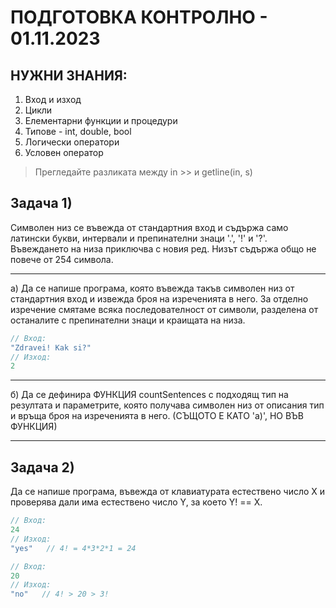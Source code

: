 # ПОДГОТОВКА КОНТРОЛНО - 01.11.2023

## НУЖНИ ЗНАНИЯ:

1. Вход и изход
2. Цикли
3. Елементарни функции и процедури
4. Типове - int, double, bool
5. Логически оператори
6. Условен оператор

> Прегледайте разликата между in >> и getline(in, s)

## Задача 1)

Символен низ се въвежда от стандартния вход и съдържа само латински букви, интервали и препинателни знаци '.', '!' и '?'. Въвеждането на низа приключва с новия ред. Низът съдържа общо не повече от 254 символа.

---

а) Да се напише програма, която въвежда такъв символен низ от стандартния вход и извежда броя на изреченията в него. За отделно изречение смятаме всяка последователност от символи, разделена от останалите с препинателни знаци и краищата на низа.

```c++
// Вход:
"Zdravei! Kak si?"
// Изход:
2
```

---

б) Да се дефинира ФУНКЦИЯ countSentences с подходящ тип на резултата и параметрите, която получава символен низ от описания тип и връща броя на изреченията в него. (СЪЩОТО Е КАТО 'а)', НО ВЪВ ФУНКЦИЯ)

---

## Задача 2)

Да се напише програма, въвежда от клавиатурата естествено число X и проверява дали има естествено число Y, за което Y! == X.

```c++
// Вход:
24
// Изход:
"yes"   // 4! = 4*3*2*1 = 24
```

```c++
// Вход:
20
// Изход:
"no"   // 4! > 20 > 3!
```
